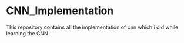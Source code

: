 # CNN_Implementation
This repository contains all the implementation of cnn which i did while learning the CNN
